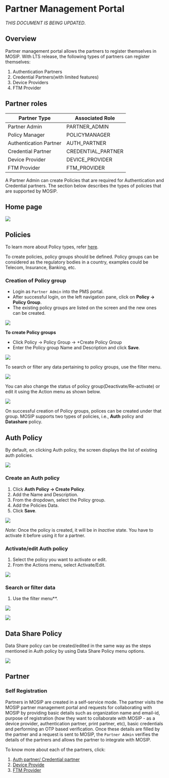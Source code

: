 # Partner Management Portal 

_THIS DOCUMENT IS BEING UPDATED_.

## Overview
Partner management portal allows the partners to register themselves in MOSIP. With LTS release, the following types of partners can register themselves:
1.	Authentication Partners
2.	Credential Partners(with limited features)
3.	Device Providers
4.	FTM Provider

## Partner roles

|Partner Type|Associated Role|
|------|-----|
|Partner Admin|PARTNER_ADMIN|
|Policy Manager|POLICYMANAGER|
|Authentication Partner|AUTH_PARTNER|
|Credential Partner|CREDENTIAL_PARTNER|
|Device Provider|DEVICE_PROVIDER|
|FTM Provider|FTM_PROVIDER|

A Partner Admin can create Policies that are required for Authentication and Credential partners. The section below describes the types of policies that are supported by MOSIP.

## Home page

![](_images/pms-home-page.png)

## Policies

To learn more about Policy types, refer [here](partner-policies.md).

To create policies, policy groups should be defined. Policy groups can be considered as the regulatory bodies in a country, examples could be Telecom, Insurance, Banking, etc.

### Creation of Policy group
* Login as `Partner Admin` into the PMS portal.
* After successful login, on the left navigation pane, click on **Policy -> Policy Group**.
* The existing policy groups are listed on the screen and the new ones can be created. 

![](_images/pms-policy-groups.png)

**To create Policy groups**
* Click Policy -> Policy Group -> +Create Policy Group
* Enter the Policy group Name and Description and click **Save**.

![](_images/pms-create-policy-groups.png)

To search or filter any data pertaining to policy groups, use the filter menu. 

![](_images/pms-filter-policy-groups.png)

You can also change the status of policy group(Deactivate/Re-activate) or edit it using the Action menu as shown below.

![](_images/pms-actionmenu-policy-groups.png)

On successful creation of Policy groups, polices can be created under that group. MOSIP supports two types of policies, i.e., **Auth** policy and **Datashare** policy.

## Auth Policy

 By default, on clicking Auth policy, the screen displays the list of existing auth policies.

![](_images/pms-auth-policy.png)

### Create an Auth policy 

  1. Click **Auth Policy -> Create Policy**. 
  2. Add the Name and Description.
  3. From the dropdown, select the Policy group.
  4. Add the Policies Data.
  5. Click **Save**.

![](_images/pms-create-auth-policy.png)

_Note_: Once the policy is created, it will be in _Inactive_ state. You have to activate it before using it for a partner.

### Activate/edit Auth policy
 
 1. Select the policy you want to activate or edit. 
 2. From the Actions menu, select Activate/Edit.

![](_images/pms-actionmenu-auth-policy.png)

### Search or filter data

  1. Use the filter menu**.

![](_images/pms-filter-auth-policy.png)

![](_images/pms-filter-results-auth-policy.png)

## Data Share Policy

Data Share policy can be created/edited in the same way as the steps mentioned in Auth policy by using Data Share Policy menu options.

![](_images/pms-data-share-policy.png)

## Partner

### Self Registration
Partners in MOSIP are created in a self-service mode. The partner visits the MOSIP partner management portal and requests for collaborating with MOSIP by providing basic details such as organization name and email-id, purpose of registration (how they want to collaborate with MOSIP - as a device provider, authentication partner, print partner, etc), basic credentials and performing an OTP based verification.
Once these details are filled by the partner and a request is sent to MOSIP, the `Partner Admin` verifies the details of the partners and allows the partner to integrate with MOSIP.

To know more about each of the partners, click:
1. [Auth partner/ Credential partner](auth-partner.md)
2. [Device Provide](device-provider.md)
3. [FTM Provider](ftm-provider.md)




